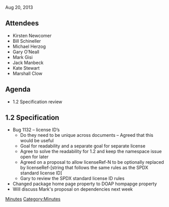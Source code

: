 Aug 20, 2013

## Attendees

  - Kirsten Newcomer
  - Bill Schineller
  - Michael Herzog
  - Gary O’Neall
  - Mark Gisi
  - Jack Manbeck
  - Kate Stewart
  - Marshall Clow

## Agenda

  - 1.2 Specification review

## 1.2 Specification

  - Bug 1132 – license ID’s
      - Do they need to be unique across documents – Agreed that this
        would be useful
      - Goal for readability and a separate goal for separate license
      - Agree to solve the readability for 1.2 and keep the namespace
        issue open for later
      - Agreed on a proposal to allow licenseRef-N to be optionally
        replaced by licenseRef-\[string that follows the same rules as
        the SPDX standard license ID\]
      - Gary to review the SPDX standard license ID rules
  - Changed package home page property to DOAP hompapge property
  - Will discuss Mark's proposal on dependencies next week

[Minutes](Category:Technical "wikilink")
[Category:Minutes](Category:Minutes "wikilink")
